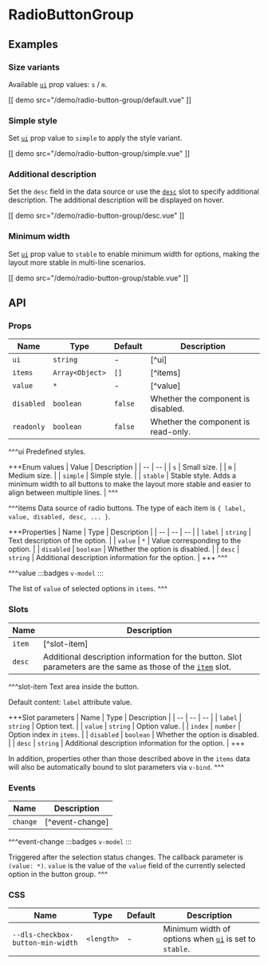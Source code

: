 # RadioButtonGroup

## Examples

### Size variants

Available [`ui`](#props-ui) prop values: `s` / `m`.

[[ demo src="/demo/radio-button-group/default.vue" ]]

### Simple style

Set [`ui`](#props-ui) prop value to `simple` to apply the style variant.

[[ demo src="/demo/radio-button-group/simple.vue" ]]

### Additional description

Set the `desc` field in the data source or use the [`desc`](#slots-desc) slot to specify additional description. The additional description will be displayed on hover.

[[ demo src="/demo/radio-button-group/desc.vue" ]]

### Minimum width

Set [`ui`](#props-ui) prop value to `stable` to enable minimum width for options, making the layout more stable in multi-line scenarios.

[[ demo src="/demo/radio-button-group/stable.vue" ]]

## API

### Props

| Name | Type | Default | Description |
| -- | -- | -- | -- |
| ``ui`` | `string` | - | [^ui] |
| ``items`` | `Array<Object>` | `[]` | [^items] |
| ``value`` | `*` | - | [^value] |
| ``disabled`` | `boolean` | `false` | Whether the component is disabled. |
| ``readonly`` | `boolean` | `false` | Whether the component is read-only. |

^^^ui
Predefined styles.

+++Enum values
| Value | Description |
| -- | -- |
| `s` | Small size. |
| `m` | Medium size. |
| `simple` | Simple style. |
| `stable` | Stable style. Adds a minimum width to all buttons to make the layout more stable and easier to align between multiple lines. |
^^^

^^^items
Data source of radio buttons. The type of each item is `{ label, value, disabled, desc, ... }`.

+++Properties
| Name | Type | Description |
| -- | -- | -- |
| `label` | `string` | Text description of the option. |
| `value` | `*` | Value corresponding to the option. |
| `disabled` | `boolean` | Whether the option is disabled. |
| `desc` | `string` | Additional description information for the option. |
+++
^^^

^^^value
:::badges
`v-model`
:::

The list of `value` of selected options in `items`.
^^^

### Slots

| Name | Description |
| -- | -- |
| ``item`` | [^slot-item] |
| ``desc`` | Additional description information for the button. Slot parameters are the same as those of the [`item`](#slots-item) slot. |

^^^slot-item
Text area inside the button.

Default content: `label` attribute value.

+++Slot parameters
| Name | Type | Description |
| -- | -- | -- |
| `label` | `string` | Option text. |
| `value` | `string` | Option value. |
| `index` | `number` | Option index in `items`. |
| `disabled` | `boolean` | Whether the option is disabled. |
| `desc` | `string` | Additional description information for the option. |
+++

In addition, properties other than those described above in the `items` data will also be automatically bound to slot parameters via `v-bind`.
^^^

### Events

| Name | Description |
| -- | -- |
| ``change`` | [^event-change] |

^^^event-change
:::badges
`v-model`
:::

Triggered after the selection status changes. The callback parameter is `(value: *)`. `value` is the value of the `value` field of the currently selected option in the button group.
^^^

### CSS

| Name | Type | Default | Description |
| -- | -- | -- | -- |
| ``--dls-checkbox-button-min-width`` | `<length>` | - | Minimum width of options when [`ui`](#props-ui) is set to `stable`. |
